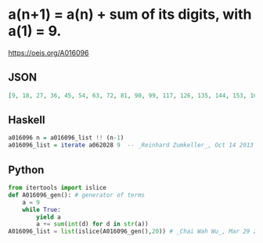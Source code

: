 # a\(n\+1\) \= a\(n\) \+ sum of its digits, with a\(1\) \= 9\.
https://oeis.org/A016096
## JSON
```JSON
[9, 18, 27, 36, 45, 54, 63, 72, 81, 90, 99, 117, 126, 135, 144, 153, 162, 171, 180, 189, 207, 216, 225, 234, 243, 252, 261, 270, 279, 297, 315, 324, 333, 342, 351, 360, 369, 387, 405, 414, 423, 432, 441, 450, 459, 477, 495, 513, 522, 531, 540]
```
## Haskell
```Haskell
a016096 n = a016096_list !! (n-1)
a016096_list = iterate a062028 9  -- _Reinhard Zumkeller_, Oct 14 2013
```
## Python
```Python
from itertools import islice
def A016096_gen(): # generator of terms
    a = 9
    while True:
        yield a
        a += sum(int(d) for d in str(a))
A016096_list = list(islice(A016096_gen(),20)) # _Chai Wah Wu_, Mar 29 2022
```
